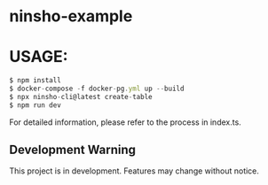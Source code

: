 # ninsho-example

# USAGE:
```js
$ npm install
$ docker-compose -f docker-pg.yml up --build
$ npx ninsho-cli@latest create-table
$ npm run dev
```

For detailed information, please refer to the process in index.ts.

## Development Warning

This project is in development. Features may change without notice.

<!-- README.md -->
